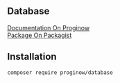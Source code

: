 ## Database
[Documentation On Proginow](https://proginow.com/en/framework/database/)<br>
[Package On Packagist](https://packagist.org/packages/proginow/database/)
## Installation
```
composer require proginow/database
```